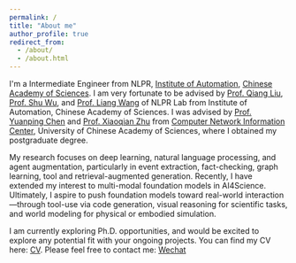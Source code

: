 ```yaml
---
permalink: /
title: "About me"
author_profile: true
redirect_from: 
  - /about/
  - /about.html
---
```


I'm a Intermediate Engineer from NLPR, [Institute of Automation](https://ia.cas.cn/), [Chinese Academy of Sciences](https://english.cas.cn/). I am very fortunate to be advised by [Prof. Qiang Liu](https://scholar.google.com/citations?user=D-lKLcMAAAAJ), [Prof. Shu Wu](https://scholar.google.com/citations?user=qVge6YYAAAAJ&hl=en), and [Prof. Liang Wang](https://scholar.google.com/citations?user=8kzzUboAAAAJ&hl=zh-CN) of NLPR Lab from Institute of Automation, Chinese Academy of Sciences. I was advised by [Prof. Yuanping Chen](https://cnic.cas.cn/sourcedb_cnic_cas/zw/zjrc/dsdw/202107/t20210702_6125751.html) and [Prof. Xiaoqian Zhu](https://scholar.google.com.hk/citations?user=1zMMq0QAAAAJ&hl=zh-CN) from [Computer Network Information Center](https://cnic.cas.cn/), University of Chinese Academy of Sciences, where I obtained my postgraduate degree.

My research focuses on deep learning, natural language processing, and agent augmentation, particularly in event extraction, fact-checking, graph learning, tool and retrieval-augmented generation. Recently, I have extended my interest to multi-modal foundation models in AI4Science. Ultimately, I aspire to push foundation models toward real-world interaction—through tool-use via code generation, visual reasoning for scientific tasks, and world modeling for physical or embodied simulation.

I am currently exploring Ph.D. opportunities, and would be excited to explore any potential fit with your ongoing projects. You can find my CV here: [CV](../assets/YunyueSu.pdf). Please feel free to contact me: [Wechat](../images/wechat.png)
